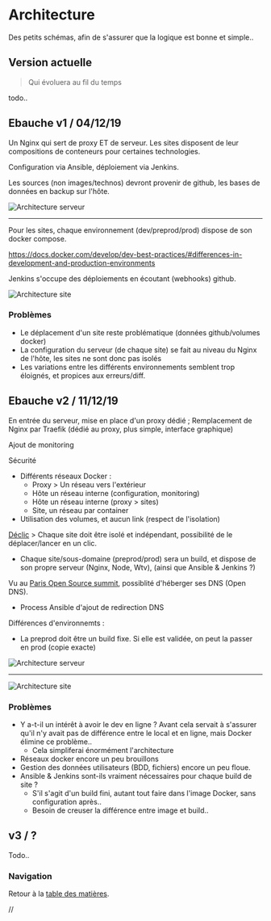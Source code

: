 # Architecture

Des petits schémas, afin de s'assurer que la logique est bonne et simple..

## Version actuelle

> Qui évoluera au fil du temps

todo..



## Ebauche v1 / 04/12/19

Un Nginx qui sert de proxy ET de serveur. Les sites disposent de leur compositions de conteneurs pour certaines technologies.

Configuration via Ansible, déploiement via Jenkins.

Les sources (non images/technos) devront provenir de github, les bases de données en backup sur l'hôte.

![Architecture serveur](/docs/images/191204-archi-v1-serveur.jpg)

---

Pour les sites, chaque environnement (dev/preprod/prod) dispose de son docker compose.

https://docs.docker.com/develop/dev-best-practices/#differences-in-development-and-production-environments

Jenkins s'occupe des déploiements en écoutant (webhooks) github.

![Architecture site](/docs/images/191204-archi-v1-site.jpg)


### Problèmes

- Le déplacement d'un site reste problématique (données github/volumes docker)
- La configuration du serveur (de chaque site) se fait au niveau du Nginx de l'hôte, les sites ne sont donc pas isolés
- Les variations entre les différents environnements semblent trop éloignés, et propices aux erreurs/diff.



## Ebauche v2 / 11/12/19

En entrée du serveur, mise en place d'un proxy dédié ; Remplacement de Nginx par Traefik (dédié au proxy, plus simple, interface graphique) 

Ajout de monitoring

Sécurité

- Différents réseaux Docker :
	- Proxy > Un réseau vers l'extérieur
	- Hôte un réseau interne (configuration, monitoring)
	- Hôte un réseau interne (proxy > sites)
	- Site, un réseau par container
- Utilisation des volumes, et aucun link (respect de l'isolation)

[Déclic](https://www.katacoda.com/courses/docker/create-nginx-static-web-server) > Chaque site doit être isolé et indépendant, possibilité de le déplacer/lancer en un clic.

- Chaque site/sous-domaine (preprod/prod) sera un build, et dispose de son propre serveur (Nginx, Node, Wtv), (ainsi que Ansible & Jenkins ?)

Vu au [Paris Open Source summit](https://www.opensourcesummit.paris/), possiblité d'héberger ses DNS (Open DNS).

- Process Ansible d'ajout de redirection DNS

Différences d'environnemts :

- La preprod doit être un build fixe. Si elle est validée, on peut la passer en prod (copie exacte)

![Architecture serveur](/docs/images/191211-archi-v2-serveur.jpg)

---

![Architecture site](/docs/images/191211-archi-v2-site.jpg)


### Problèmes

- Y a-t-il un intérêt à avoir le dev en ligne ? Avant cela servait à s'assurer qu'il n'y avait pas de différence entre le local et en ligne, mais Docker élimine ce problème..
	- Cela simpliferai énormément l'architecture
- Réseaux docker encore un peu brouillons
- Gestion des données utilisateurs (BDD, fichiers) encore un peu floue.
- Ansible & Jenkins sont-ils vraiment nécessaires pour chaque build de site ?
	- S'il s'agit d'un build fini, autant tout faire dans l'image Docker, sans configuration après..
	- Besoin de creuser la différence entre image et build..



## v3 / ?

Todo..



### Navigation

Retour à la [table des matières](https://github.com/youpiwaza/notes-serveur).



































//